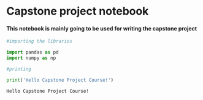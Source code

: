 # Capstone project notebook

#### This notebook is mainly going to be used for writing the capstone project


```python
#importing the libraries

import pandas as pd
import numpy as np
```


```python
#printing

print('Hello Capstone Project Course!')
```

    Hello Capstone Project Course!

